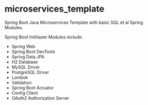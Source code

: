 # microservices_template
Spring Boot Java Microservices Template with basic SQL et al Spring Modules.

Spring Boot Initiliazer Modules include:
- Spring Web
- Spring Boot DevTools
- Spring Data JPA
- H2 Database
- MySQL Driver
- PostgreSQL Driver
- Lombok
- Validation
- Spring Boot Actuator
- Config Client
- OAuth2 Authorization Server
